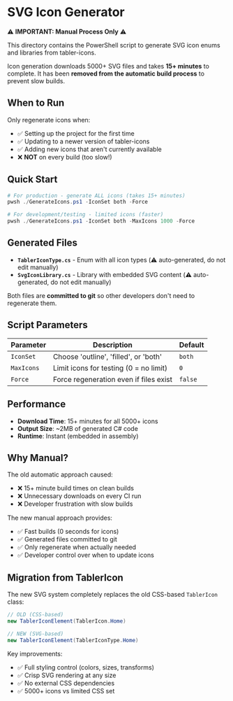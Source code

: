 # SVG Icon Generator

⚠️ **IMPORTANT: Manual Process Only** ⚠️

This directory contains the PowerShell script to generate SVG icon enums and libraries from tabler-icons.

Icon generation downloads 5000+ SVG files and takes **15+ minutes** to complete. It has been **removed from the automatic build process** to prevent slow builds.

## When to Run

Only regenerate icons when:
- ✅ Setting up the project for the first time
- ✅ Updating to a newer version of tabler-icons
- ✅ Adding new icons that aren't currently available
- ❌ **NOT** on every build (too slow!)

## Quick Start

```powershell
# For production - generate ALL icons (takes 15+ minutes)
pwsh ./GenerateIcons.ps1 -IconSet both -Force

# For development/testing - limited icons (faster)
pwsh ./GenerateIcons.ps1 -IconSet both -MaxIcons 1000 -Force
```

## Generated Files

- **`TablerIconType.cs`** - Enum with all icon types (⚠️ auto-generated, do not edit manually)
- **`SvgIconLibrary.cs`** - Library with embedded SVG content (⚠️ auto-generated, do not edit manually)

Both files are **committed to git** so other developers don't need to regenerate them.

## Script Parameters

| Parameter  | Description                            | Default |
| ---------- | -------------------------------------- | ------- |
| `IconSet`  | Choose 'outline', 'filled', or 'both'  | `both`  |
| `MaxIcons` | Limit icons for testing (0 = no limit) | `0`     |
| `Force`    | Force regeneration even if files exist | `false` |

## Performance

- **Download Time**: 15+ minutes for all 5000+ icons
- **Output Size**: ~2MB of generated C# code
- **Runtime**: Instant (embedded in assembly)

## Why Manual?

The old automatic approach caused:
- ❌ 15+ minute build times on clean builds
- ❌ Unnecessary downloads on every CI run
- ❌ Developer frustration with slow builds

The new manual approach provides:
- ✅ Fast builds (0 seconds for icons)
- ✅ Generated files committed to git
- ✅ Only regenerate when actually needed
- ✅ Developer control over when to update icons

## Migration from TablerIcon

The new SVG system completely replaces the old CSS-based `TablerIcon` class:

```csharp
// OLD (CSS-based)
new TablerIconElement(TablerIcon.Home)

// NEW (SVG-based)
new TablerIconElement(TablerIconType.Home)
```

Key improvements:
- ✅ Full styling control (colors, sizes, transforms)
- ✅ Crisp SVG rendering at any size
- ✅ No external CSS dependencies
- ✅ 5000+ icons vs limited CSS set
